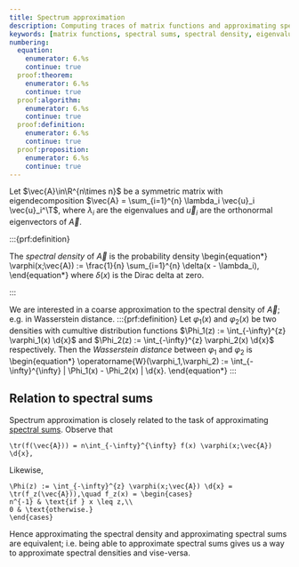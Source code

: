 ```yaml
---
title: Spectrum approximation
description: Computing traces of matrix functions and approximating spectral densities using randomized methods
keywords: [matrix functions, spectral sums, spectral density, eigenvalues, trace approximation, Dirac delta, probability measures]
numbering:
  equation:
    enumerator: 6.%s
    continue: true
  proof:theorem:
    enumerator: 6.%s
    continue: true
  proof:algorithm:
    enumerator: 6.%s
    continue: true
  proof:definition:
    enumerator: 6.%s
    continue: true
  proof:proposition:
    enumerator: 6.%s
    continue: true
---
```



Let $\vec{A}\in\R^{n\times n}$ be a symmetric matrix with eigendecomposition $\vec{A} = \sum_{i=1}^{n} \lambda_i \vec{u}_i \vec{u}_i^\T$, where $\lambda_i$ are the eigenvalues and $\vec{u}_i$ are the orthonormal eigenvectors of $\vec{A}$.

:::{prf:definition}

The *spectral density* of $\vec{A}$ is the probability density 
\begin{equation*}
\varphi(x;\vec{A}) := \frac{1}{n} \sum_{i=1}^{n} \delta(x - \lambda_i),
\end{equation*}
where $\delta(x)$ is the Dirac delta at zero.

:::

We are interested in a coarse approximation to the spectral density of $\vec{A}$; e.g. in Wasserstein distance.
:::{prf:definition}
Let $\varphi_1(x)$ and $\varphi_2(x)$ be two densities with cumultive distribution functions $\Phi_1(z) := \int_{-\infty}^{z} \varphi_1(x) \d{x}$ and $\Phi_2(z) := \int_{-\infty}^{z} \varphi_2(x) \d{x}$ respectively. 
Then the *Wasserstein distance* between $\varphi_1$ and $\varphi_2$ is 
\begin{equation*}
\operatorname{W}(\varphi_1,\varphi_2) := \int_{-\infty}^{\infty} | \Phi_1(x) - \Phi_2(x) | \d{x}.
\end{equation*}
:::


## Relation to spectral sums

Spectrum approximation is closely related to the task of approximating [spectral sums](./matrix-functions.md).
Observe that 
```{math}
\tr(f(\vec{A})) = n\int_{-\infty}^{\infty} f(x) \varphi(x;\vec{A}) \d{x},
```
Likewise,
```{math}
\Phi(z) := \int_{-\infty}^{z} \varphi(x;\vec{A}) \d{x} = \tr(f_z(\vec{A})),\quad f_z(x) = \begin{cases}
n^{-1} & \text{if } x \leq z,\\
0 & \text{otherwise.}
\end{cases}
```
Hence approximating the spectral density and approximating spectral sums are equivalent; i.e. being able to approximate spectral sums gives us a way to approximate spectral densities and vise-versa.

